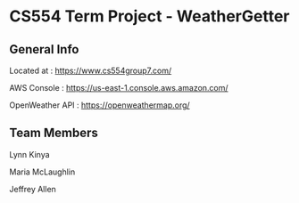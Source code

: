 # CS554 Term Project - WeatherGetter

## General Info

Located at : https://www.cs554group7.com/ 

AWS Console : https://us-east-1.console.aws.amazon.com/

OpenWeather API : https://openweathermap.org/

## Team Members

Lynn Kinya

Maria McLaughlin

Jeffrey Allen

